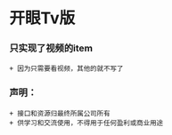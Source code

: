 # 开眼Tv版 #

### 只实现了视频的item ###
    + 因为只需要看视频，其他的就不写了
    
### 声明： ###
    + 接口和资源归最终所属公司所有
    + 供学习和交流使用，不得用于任何盈利或商业用途